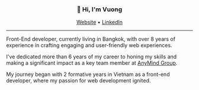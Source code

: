 <h3 align="center">👋 Hi, I'm Vuong</h3>

<p align="center">
  <a href="http://vuongtran.co/" target="_blank" rel="noreferrer">Website</a> •
  <a href="https://www.linkedin.com/in/vuongtran90" target="_blank" rel="noreferrer">LinkedIn</a>
</p>

---

<p>Front-End developer, currently living in Bangkok, with over 8 years of experience in crafting engaging and user-friendly web experiences.</p>
<p>I've dedicated more than 6 years of my career to honing my skills and making a significant impact as a key team member at <a href="https://anymindgroup.com/" target="_blank" rel="noreferrer">AnyMind Group</a>.</p>
<p>My journey began with 2 formative years in Vietnam as a front-end developer, where my passion for web development ignited.</p>

